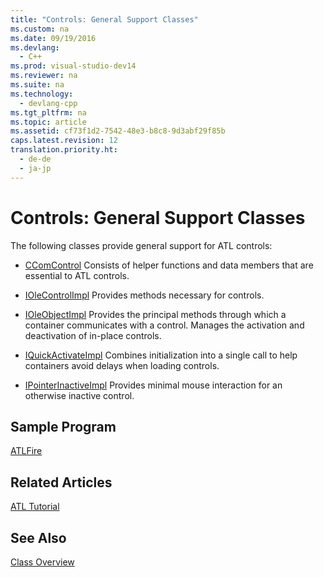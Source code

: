 ```yaml
---
title: "Controls: General Support Classes"
ms.custom: na
ms.date: 09/19/2016
ms.devlang: 
  - C++
ms.prod: visual-studio-dev14
ms.reviewer: na
ms.suite: na
ms.technology: 
  - devlang-cpp
ms.tgt_pltfrm: na
ms.topic: article
ms.assetid: cf73f1d2-7542-48e3-b8c8-9d3abf29f85b
caps.latest.revision: 12
translation.priority.ht: 
  - de-de
  - ja-jp
---
```

# Controls: General Support Classes
The following classes provide general support for ATL controls:  
  
-   [CComControl](../vs140/CComControl-Class.md) Consists of helper functions and data members that are essential to ATL controls.  
  
-   [IOleControlImpl](../vs140/IOleControlImpl-Class.md) Provides methods necessary for controls.  
  
-   [IOleObjectImpl](../vs140/IOleObjectImpl-Class.md) Provides the principal methods through which a container communicates with a control. Manages the activation and deactivation of in-place controls.  
  
-   [IQuickActivateImpl](../vs140/IQuickActivateImpl-Class.md) Combines initialization into a single call to help containers avoid delays when loading controls.  
  
-   [IPointerInactiveImpl](../vs140/IPointerInactiveImpl-Class.md) Provides minimal mouse interaction for an otherwise inactive control.  
  
## Sample Program  
 [ATLFire](../vs140/Visual-C---Samples.md)  
  
## Related Articles  
 [ATL Tutorial](../vs140/Active-Template-Library--ATL--Tutorial.md)  
  
## See Also  
 [Class Overview](../vs140/ATL-Class-Overview.md)